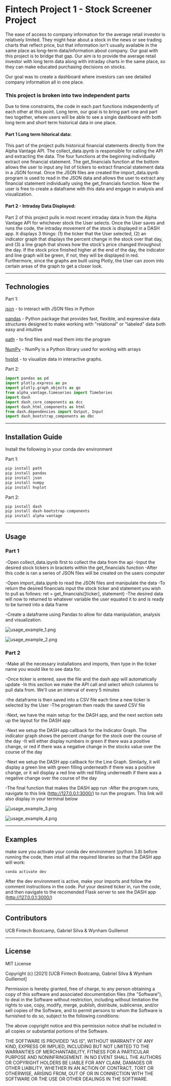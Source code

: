 # Fintech Project 1 - Stock Screener Project

The ease of access to company information for the average retail investor is relatively limited. They might hear about a stock in the news or see trading charts that reflect price, but that information isn't usually available in the same place as long-term data/information about company. Our goal with this project is to bridge that gap. Our aim is to provide the average retail investor with long term data along with intraday charts in the same place, so they can make educated purchasing decisions on stocks.

Our goal was to create a dashboard where investors can see detailed company information all in one place. 

### This project is broken into two independent parts
Due to time constraints, the code in each part functions independently of each other at this point. Long term, our goal is to bring part one and part two together, where users will be able to see a single dashboard with both long term and short term historical data in one place.

#### Part 1 Long term hitorical data: 
This part of the project pulls historical financial statements directly from the Alpha Vantage API. The collect_data.ipynb is responsible for calling the API and extracting the data. The four functions at the beginning individually extract one financial statement. The get_financials function at the bottom allows the user to input any list of tickers to extract financial statement data in a JSON format. Once the JSON files are created the import_data.ipynb program is used to read in the JSON data and allows the user to extract any financial statement individually using the get_financials function. Now the user is free to create a dataframe with this data and engage in analysis and visualization.

#### Part 2 - Intraday Data Displayed:
Part 2 of this project pulls in most recent intraday data in from the Alpha Vantage API for whichever stock the User selects. Once the User saves and runs the code, the intraday movement of the stock is displayed in a DASH app. It displays 3 things: (1) the ticker that the User selected, (2) an indicator graph that displays the percent change in the stock over that day, and (3) a line graph that shows how the stock's price changed throughout the day. If the stock price finished higher at the end of the day, the indicator and line graph will be green, if not, they will be displayed in red. Furthermore, since the graphs are built using Plotly, the User can zoom into certain areas of the graph to get a closer look.

---

## Technologies

Part 1:

[json](json) - to interact with JSON files in Python

[pandas](pandas) - Python package that provides fast, flexible, and expressive data structures designed to make working with "relational" or "labeled" data both   easy and intuitive

[path](path) - to find files and read them into the program

[NumPy](NumPy) - NumPy is a Python library used for working with arrays

[hvplot](hvplot) - to visualize data in interactive graphs.


Part 2:


```python
import pandas as pd
import plotly.express as px
import plotly.graph_objects as go
from alpha_vantage.timeseries import TimeSeries 
import dash                               
import dash_core_components as dcc
import dash_html_components as html
from dash.dependencies import Output, Input
import dash_bootstrap_components as dbc  
```

---

## Installation Guide

Install the following in your conda dev environment

Part 1:

```python
pip install path
pip install pandas
pip install json
pip install numpy
pip install hvplot
```
Part 2: 

```python
pip install dash
pip install dash-bootstrap-components
pip install alpha-vantage
```

---

## Usage

### Part 1 
-Open collect_data.ipynb first to collect the data from the api
-Input the desired stock tickers in brackets within the get_financials function
-After this code is ran a series of JSON files will be created on the users computer

-Open import_data.ipynb to read the JSON files and manipulate the data
-To return the desired financials input the stock ticker and statement you wish to pull as follows:  ret = get_financials([ticker], statement)
-The desired data will now to returned to whatever variable the user equated it to and is ready to be turned into a data frame

-Create a dataframe using Pandas to allow for data manipulation, analysis and visualization. 

![usage_example_1.png](usage_example_1.png)

![usage_example_2.png](usage_example_2.png)


### Part 2

-Make all the necessary installations and imports, then type in the ticker name you would like to see data for.

-Once ticker is entered, save the file and the dash app will automatically update
-In this section we make the API call and select which columns to pull data from. We'll use an interval of every 5 minutes

-the dataframe is then saved into a CSV file each time a new ticker is selected by the User
-The progeram then reads the saved CSV file

-Next, we have the main setup for the DASH app, and the next section sets up the layout for the DASH app

-Next we setup the DASH app callback for the Indicator Graph. The indicator graph shows the percent change for the stock over the course of the day
-It will either display numbers in green if there was a positive change, or red if there was a negative change in the stocks value over the course of the day

-Next we setup the DASH app callback for the Line Graph. Similarly, it will display a green line with green filling underneath if there was a positive change, or it wil display a red line with red filling underneath if there was a negative change over the course of the day

-The final function that makes the DASH app run
-After the program runs, navigate to this link (http://127.0.0.1:3000/) to run the program. This link will also display in your terminal below

![usage_example_3.png](usage_example_3.png)

![usage_example_4.png](usage_example_4.png)


---

## Examples

make sure you activate your conda dev environment (python 3.8) before running the code, then intall all the required libraries so that the DASH app will work:
```
conda activate dev
```
After the dev environment is active, make your imports and follow the comment instructions in the code. Put your desired ticker in, run the code, and then navigate to the recomended Flask server to see the DASH app (http://127.0.0.1:3000/)

---

## Contributors

UCB Fintech Bootcamp, Gabriel Silva & Wynham Guillemot 

---

## License

MIT License

Copyright (c) [2021] [UCB Fintech Bootcamp, Gabriel Silva & Wynham Guillemot]

Permission is hereby granted, free of charge, to any person obtaining a copy
of this software and associated documentation files (the "Software"), to deal
in the Software without restriction, including without limitation the rights
to use, copy, modify, merge, publish, distribute, sublicense, and/or sell
copies of the Software, and to permit persons to whom the Software is
furnished to do so, subject to the following conditions:

The above copyright notice and this permission notice shall be included in all
copies or substantial portions of the Software.

THE SOFTWARE IS PROVIDED "AS IS", WITHOUT WARRANTY OF ANY KIND, EXPRESS OR
IMPLIED, INCLUDING BUT NOT LIMITED TO THE WARRANTIES OF MERCHANTABILITY,
FITNESS FOR A PARTICULAR PURPOSE AND NONINFRINGEMENT. IN NO EVENT SHALL THE
AUTHORS OR COPYRIGHT HOLDERS BE LIABLE FOR ANY CLAIM, DAMAGES OR OTHER
LIABILITY, WHETHER IN AN ACTION OF CONTRACT, TORT OR OTHERWISE, ARISING FROM,
OUT OF OR IN CONNECTION WITH THE SOFTWARE OR THE USE OR OTHER DEALINGS IN THE
SOFTWARE.
